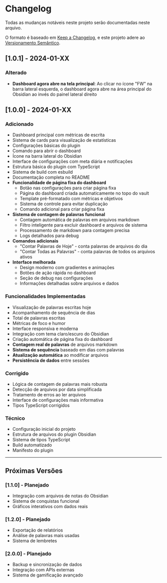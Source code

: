 # Changelog

Todas as mudanças notáveis neste projeto serão documentadas neste arquivo.

O formato é baseado em [Keep a Changelog](https://keepachangelog.com/pt-BR/1.0.0/),
e este projeto adere ao [Versionamento Semântico](https://semver.org/lang/pt-BR/).

## [1.0.1] - 2024-01-XX

### Alterado
- **Dashboard agora abre na tela principal**: Ao clicar no ícone "FW" na barra lateral esquerda, o dashboard agora abre na área principal do Obsidian ao invés do painel lateral direito

## [1.0.0] - 2024-01-XX

### Adicionado
- Dashboard principal com métricas de escrita
- Sistema de cards para visualização de estatísticas
- Configurações básicas do plugin
- Comando para abrir o dashboard
- Ícone na barra lateral do Obsidian
- Interface de configurações com meta diária e notificações
- Estrutura básica do plugin com TypeScript
- Sistema de build com esbuild
- Documentação completa no README
- **Funcionalidade de página fixa do dashboard**
  - Botão nas configurações para criar página fixa
  - Página do dashboard criada automaticamente no topo do vault
  - Template pré-formatado com métricas e objetivos
  - Sistema de controle para evitar duplicação
  - Comando adicional para criar página fixa
- **Sistema de contagem de palavras funcional**
  - Contagem automática de palavras em arquivos markdown
  - Filtro inteligente para excluir dashboard e arquivos de sistema
  - Processamento de markdown para contagem precisa
  - Logs detalhados para debug
- **Comandos adicionais**
  - "Contar Palavras de Hoje" - conta palavras de arquivos do dia
  - "Contar Todas as Palavras" - conta palavras de todos os arquivos ativos
- **Interface melhorada**
  - Design moderno com gradientes e animações
  - Botões de ação rápida no dashboard
  - Seção de debug nas configurações
  - Informações detalhadas sobre arquivos e dados

### Funcionalidades Implementadas
- Visualização de palavras escritas hoje
- Acompanhamento de sequência de dias
- Total de palavras escritas
- Métricas de foco e humor
- Interface responsiva e moderna
- Integração com tema claro/escuro do Obsidian
- Criação automática de página fixa do dashboard
- **Contagem real de palavras** de arquivos markdown
- **Sistema de sequência** baseado em dias com palavras
- **Atualização automática** ao modificar arquivos
- **Persistência de dados** entre sessões

### Corrigido
- Lógica de contagem de palavras mais robusta
- Detecção de arquivos por data simplificada
- Tratamento de erros ao ler arquivos
- Interface de configurações mais informativa
- Tipos TypeScript corrigidos

### Técnico
- Configuração inicial do projeto
- Estrutura de arquivos do plugin Obsidian
- Sistema de tipos TypeScript
- Build automatizado
- Manifesto do plugin

---

## Próximas Versões

### [1.1.0] - Planejado
- Integração com arquivos de notas do Obsidian
- Sistema de conquistas funcional
- Gráficos interativos com dados reais

### [1.2.0] - Planejado
- Exportação de relatórios
- Análise de palavras mais usadas
- Sistema de lembretes

### [2.0.0] - Planejado
- Backup e sincronização de dados
- Integração com APIs externas
- Sistema de gamificação avançado 